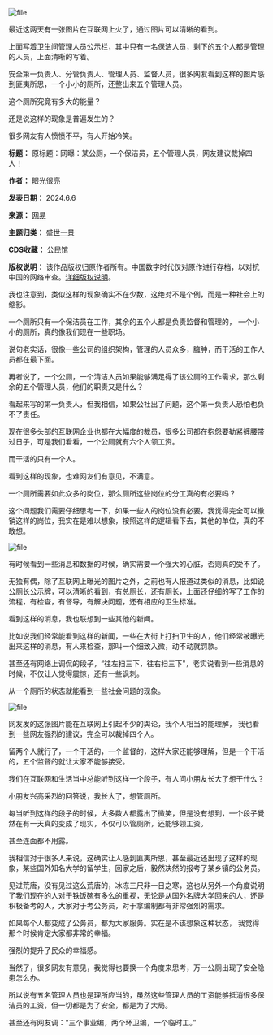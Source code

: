 ![file](https://chinadigitaltimes.net/chinese/files/2024/06/image-1717664053629.png)


最近这两天有一张图片在互联网上火了，通过图片可以清晰的看到。


上面写着卫生间管理人员公示栏，其中只有一名保洁人员，剩下的五个人都是管理的人员，上面清晰的写着。


安全第一负责人、分管负责人、管理人员、监督人员，很多网友看到这样的图片感到匪夷所思，一个小小的厕所，还整出来五个管理人员。


这个厕所究竟有多大的能量？


还是说这样的现象是普遍发生的？


很多网友有人愤愤不平，有人开始冷笑。




**标题：** 原标题：网曝：某公厕，一个保洁员，五个管理人员，网友建议裁掉四人！  

**作者：** [眼光很亮](https://chinadigitaltimes.net/space/眼光很亮)  

**发表日期：** 2024.6.6  

**来源：** [网易](https://web.archive.org/web/https://m.163.com/dy/article/J3URR9KN0553D36Y.html)  

**主题归类：** [盛世一景](https://chinadigitaltimes.net/chinese/search_gcse?q=%E7%9B%9B%E4%B8%96%E4%B8%80%E6%99%AF)  

**CDS收藏：** [公民馆](https://chinadigitaltimes.net/space/%E5%85%AC%E6%B0%91%E9%A6%86)  

**版权说明：** 该作品版权归原作者所有。中国数字时代仅对原作进行存档，以对抗中国的网络审查。[详细版权说明](https://chinadigitaltimes.net/chinese/copyright)。


我也注意到，类似这样的现象确实不在少数，这绝对不是个例，而是一种社会上的缩影。


一个厕所只有一个保洁员在工作，其余的五个人都是负责监督和管理的， 一个小小的厕所，真的像我们现在一些职场。


说句老实话，很像一些公司的组织架构，管理的人员众多，臃肿，而干活的工作人员都在最下面。


再者说了，一个公厕，一个清洁人员如果能够满足得了该公厕的工作需求，那么剩余的五个管理人员，他们的职责又是什么？


看起来写的第一负责人，但我相信，如果公社出了问题，这个第一负责人恐怕也负不了责任。


现在很多头部的互联网企业也都在大幅度的裁员，很多公司都在抱怨要勒紧裤腰带过日子，可是我们看看，一个公厕就有六个人领工资。


而干活的只有一个人。


看到这样的现象，也难网友们有意见，不满意。


一个厕所需要如此众多的岗位，那么厕所这些岗位的分工真的有必要吗？


这个问题我们需要仔细思考一下，如果一些人的岗位没有必要，我觉得完全可以撤销这样的岗位，我实在是难以想象，按照这样的逻辑看下去，其他的单位，真的不敢想。


![file](https://chinadigitaltimes.net/chinese/files/2024/06/image-1717664100593.png)


有时候看到一些消息和数据的时候，确实需要一个强大的心脏，否则真的受不了。


无独有偶，除了互联网上曝光的图片之外，之前也有人报道过类似的消息，比如说公厕长公示牌，可以清晰的看到，有总厕长，还有厕长，上面还仔细的写了工作的流程，有检查，有督导，有解决问题，还有相应的卫生标准。


看到这样的消息，我也联想到一些其他的新闻。


比如说我们经常能看到这样的新闻，一些在大街上打扫卫生的人，他们经常被曝光出来这样的消息，有人来检查，那叫一个细致入微，动不动就罚款。


甚至还有网络上调侃的段子，“往左扫三下，往右扫三下"，老实说看到一些消息的时候，不仅让人觉得震惊，还有一些讽刺。


从一个厕所的状态就能看到一些社会问题的现象。


![file](https://chinadigitaltimes.net/chinese/files/2024/06/image-1717664124746.png)


网友发的这张图片能在互联网上引起不少的舆论，我个人相当的能理解， 我也看到一些网友强烈的建议，完全可以裁掉四个人。


留两个人就行了，一个干活的，一个监督的，这样大家还能够理解，但是一个干活的，五个监督的就让大家不能够接受。


我们在互联网和生活当中总能听到这样一个段子，有人问小朋友长大了想干什么？


小朋友兴高采烈的回答说，我长大了，想管厕所。


每当听到这样的段子的时候，大多数人都露出了微笑，但是没有想到，一个段子覺然在有一天真的变成了现实，不仅可以管厕所，还能够领工资。


甚至连面都不用露。


我相信对于很多人来说，这确实让人感到匪夷所思，甚至最近还出现了这样的现象，某些国外知名大学的留学生，回家之后，毅然决然的报考了某乡镇的公务员。


见过荒唐，没有见过这么荒唐的，冰冻三尺非一日之寒，这也从另外一个角度说明了我们现在的人对于铁饭碗有多么的重视，无论是从国外名牌大学回来的人，还是积极备考的人，大家对于考公务员，对于拿编制都有非常强烈的需求。


如果每个人都变成了公务员，都为大家服务。实在是不该想象这种状态， 我觉得那个时候肯定大家都非常的幸福。


强烈的提升了民众的幸福感。


当然了，很多网友有意见，我觉得也要换一个角度来思考，万一公厕出现了安全隐患怎么办。


所以说有五名管理人员也是理所应当的，虽然这些管理人员的工资能够抵消很多保洁员的工资，但一切都是为了安全，都是为了大局。


甚至还有网友调：“三个事业编，两个环卫编，一个临时工。”

